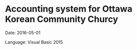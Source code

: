 # Accounting system for Ottawa Korean Community Churcy

Date: 2016-05-01

Language: Visual Basic 2015

